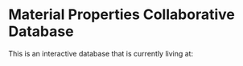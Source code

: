 # Material Properties Collaborative Database

This is an interactive database that is currently living at:

[](https://francois-thierry.github.io/material-properties/)
